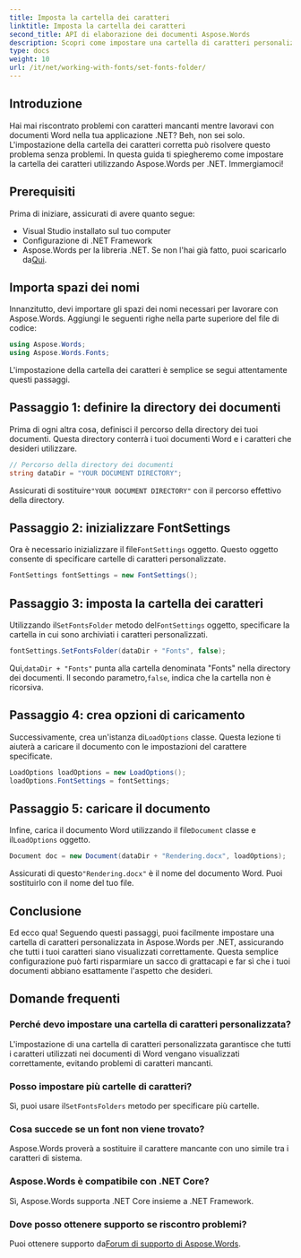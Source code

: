 ```yaml
---
title: Imposta la cartella dei caratteri
linktitle: Imposta la cartella dei caratteri
second_title: API di elaborazione dei documenti Aspose.Words
description: Scopri come impostare una cartella di caratteri personalizzati in Aspose.Words per .NET per garantire che i tuoi documenti Word vengano visualizzati correttamente senza caratteri mancanti.
type: docs
weight: 10
url: /it/net/working-with-fonts/set-fonts-folder/
---
```

## Introduzione

Hai mai riscontrato problemi con caratteri mancanti mentre lavoravi con documenti Word nella tua applicazione .NET? Beh, non sei solo. L'impostazione della cartella dei caratteri corretta può risolvere questo problema senza problemi. In questa guida ti spiegheremo come impostare la cartella dei caratteri utilizzando Aspose.Words per .NET. Immergiamoci!

## Prerequisiti

Prima di iniziare, assicurati di avere quanto segue:

- Visual Studio installato sul tuo computer
- Configurazione di .NET Framework
-  Aspose.Words per la libreria .NET. Se non l'hai già fatto, puoi scaricarlo da[Qui](https://releases.aspose.com/words/net/).

## Importa spazi dei nomi

Innanzitutto, devi importare gli spazi dei nomi necessari per lavorare con Aspose.Words. Aggiungi le seguenti righe nella parte superiore del file di codice:

```csharp
using Aspose.Words;
using Aspose.Words.Fonts;
```

L'impostazione della cartella dei caratteri è semplice se segui attentamente questi passaggi.

## Passaggio 1: definire la directory dei documenti

Prima di ogni altra cosa, definisci il percorso della directory dei tuoi documenti. Questa directory conterrà i tuoi documenti Word e i caratteri che desideri utilizzare.

```csharp
// Percorso della directory dei documenti
string dataDir = "YOUR DOCUMENT DIRECTORY";
```

 Assicurati di sostituire`"YOUR DOCUMENT DIRECTORY"` con il percorso effettivo della directory.

## Passaggio 2: inizializzare FontSettings

 Ora è necessario inizializzare il file`FontSettings` oggetto. Questo oggetto consente di specificare cartelle di caratteri personalizzate.

```csharp
FontSettings fontSettings = new FontSettings();
```

## Passaggio 3: imposta la cartella dei caratteri

 Utilizzando il`SetFontsFolder` metodo del`FontSettings` oggetto, specificare la cartella in cui sono archiviati i caratteri personalizzati.

```csharp
fontSettings.SetFontsFolder(dataDir + "Fonts", false);
```

 Qui,`dataDir + "Fonts"` punta alla cartella denominata "Fonts" nella directory dei documenti. Il secondo parametro,`false`, indica che la cartella non è ricorsiva.

## Passaggio 4: crea opzioni di caricamento

 Successivamente, crea un'istanza di`LoadOptions` classe. Questa lezione ti aiuterà a caricare il documento con le impostazioni del carattere specificate.

```csharp
LoadOptions loadOptions = new LoadOptions();
loadOptions.FontSettings = fontSettings;
```

## Passaggio 5: caricare il documento

 Infine, carica il documento Word utilizzando il file`Document` classe e il`LoadOptions` oggetto.

```csharp
Document doc = new Document(dataDir + "Rendering.docx", loadOptions);
```

 Assicurati di questo`"Rendering.docx"` è il nome del documento Word. Puoi sostituirlo con il nome del tuo file.

## Conclusione

Ed ecco qua! Seguendo questi passaggi, puoi facilmente impostare una cartella di caratteri personalizzata in Aspose.Words per .NET, assicurando che tutti i tuoi caratteri siano visualizzati correttamente. Questa semplice configurazione può farti risparmiare un sacco di grattacapi e far sì che i tuoi documenti abbiano esattamente l'aspetto che desideri.

## Domande frequenti

### Perché devo impostare una cartella di caratteri personalizzata?
L'impostazione di una cartella di caratteri personalizzata garantisce che tutti i caratteri utilizzati nei documenti di Word vengano visualizzati correttamente, evitando problemi di caratteri mancanti.

### Posso impostare più cartelle di caratteri?
 Sì, puoi usare il`SetFontsFolders` metodo per specificare più cartelle.

### Cosa succede se un font non viene trovato?
Aspose.Words proverà a sostituire il carattere mancante con uno simile tra i caratteri di sistema.

### Aspose.Words è compatibile con .NET Core?
Sì, Aspose.Words supporta .NET Core insieme a .NET Framework.

### Dove posso ottenere supporto se riscontro problemi?
 Puoi ottenere supporto da[Forum di supporto di Aspose.Words](https://forum.aspose.com/c/words/8).